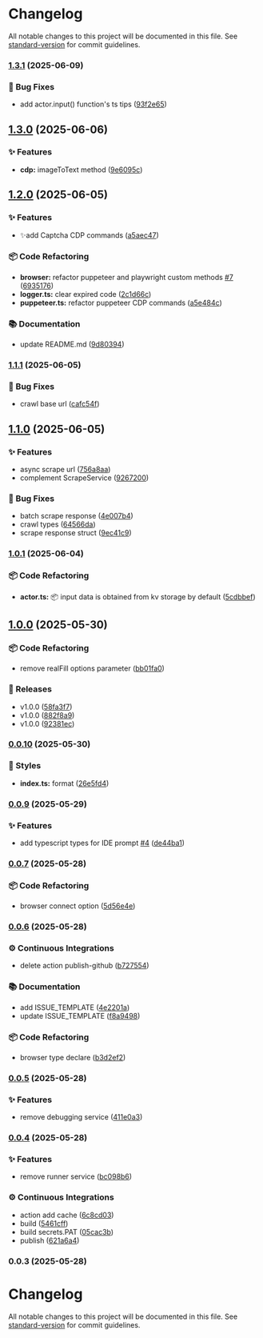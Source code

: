 # Changelog

All notable changes to this project will be documented in this file. See [standard-version](https://github.com/conventional-changelog/standard-version) for commit guidelines.

### [1.3.1](https://github.com/scrapeless-ai/sdk-node/compare/v1.3.0...v1.3.1) (2025-06-09)

### 🐛 Bug Fixes

- add actor.input() function's ts tips ([93f2e65](https://github.com/scrapeless-ai/sdk-node/commit/93f2e6555530914e8e210ce1fedfaeaf72a44474))

## [1.3.0](https://github.com/scrapeless-ai/sdk-node/compare/v1.2.0...v1.3.0) (2025-06-06)

### ✨ Features

- **cdp:** imageToText method ([9e6095c](https://github.com/scrapeless-ai/sdk-node/commit/9e6095ca393e46c9465512282152541276640920))

## [1.2.0](https://github.com/scrapeless-ai/sdk-node/compare/v1.1.1...v1.2.0) (2025-06-05)

### ✨ Features

- ✨add Captcha CDP commands ([a5aec47](https://github.com/scrapeless-ai/sdk-node/commit/a5aec470124e45ab0ba7cf6b06fd5145af7ed701))

### 📦 Code Refactoring

- **browser:** refactor puppeteer and playwright custom methods [#7](https://github.com/scrapeless-ai/sdk-node/issues/7) ([6935176](https://github.com/scrapeless-ai/sdk-node/commit/69351766f871830ae9f85f85337103cb2ba93743))
- **logger.ts:** clear expired code ([2c1d66c](https://github.com/scrapeless-ai/sdk-node/commit/2c1d66c0e964f8e8dc08fd4a5054748ff49e87c0))
- **puppeteer.ts:** refactor puppeteer CDP commands ([a5e484c](https://github.com/scrapeless-ai/sdk-node/commit/a5e484c98980a2c8ecba7a7f445aa7d7019fd13c))

### 📚 Documentation

- update README.md ([9d80394](https://github.com/scrapeless-ai/sdk-node/commit/9d80394757c21b8e0e94e52f5b2c961e960bd82b))

### [1.1.1](https://github.com/scrapeless-ai/sdk-node/compare/v1.1.0...v1.1.1) (2025-06-05)

### 🐛 Bug Fixes

- crawl base url ([cafc54f](https://github.com/scrapeless-ai/sdk-node/commit/cafc54f20680c6869b98b1147ad7a4142fd3698a))

## [1.1.0](https://github.com/scrapeless-ai/sdk-node/compare/v1.0.1...v1.1.0) (2025-06-05)

### ✨ Features

- async scrape url ([756a8aa](https://github.com/scrapeless-ai/sdk-node/commit/756a8aa2deb7e646c050ce8e4e3bdf4ef62b4b53))
- complement ScrapeService ([9267200](https://github.com/scrapeless-ai/sdk-node/commit/9267200c36cc73f41fac1720854cddba62c564ed))

### 🐛 Bug Fixes

- batch scrape response ([4e007b4](https://github.com/scrapeless-ai/sdk-node/commit/4e007b47d53b3d390a74a6dd52a0cfd665d01a35))
- crawl types ([64566da](https://github.com/scrapeless-ai/sdk-node/commit/64566da939eb4e46c375738f3aaeecd187851d02))
- scrape response struct ([9ec41c9](https://github.com/scrapeless-ai/sdk-node/commit/9ec41c9bebab60de81f1379a849c0dbec90a0b4c))

### [1.0.1](https://github.com/scrapeless-ai/sdk-node/compare/v1.0.0...v1.0.1) (2025-06-04)

### 📦 Code Refactoring

- **actor.ts:** 📦 input data is obtained from kv storage by default ([5cdbbef](https://github.com/scrapeless-ai/sdk-node/commit/5cdbbef15dfd819e8a78bac09a25b4eedd73e543))

## [1.0.0](https://github.com/scrapeless-ai/sdk-node/compare/v0.0.10...v1.0.0) (2025-05-30)

### 📦 Code Refactoring

- remove realFill options parameter ([bb01fa0](https://github.com/scrapeless-ai/sdk-node/commit/bb01fa0783d5ca06de1815dc8c9df175051aea11))

### 🚀 Releases

- v1.0.0 ([58fa3f7](https://github.com/scrapeless-ai/sdk-node/commit/58fa3f7334f36d3e817015a553dbecc7acc2256c))
- v1.0.0 ([882f8a9](https://github.com/scrapeless-ai/sdk-node/commit/882f8a9d9fa0c350909d4bd66d5f4cea8b7e3072))
- v1.0.0 ([92381ec](https://github.com/scrapeless-ai/sdk-node/commit/92381ec6ab1a5b5d9f0aedcb99c0cb2c78f0a819))

### [0.0.10](https://github.com/scrapeless-ai/sdk-node/compare/v0.0.9...v0.0.10) (2025-05-30)

### 💎 Styles

- **index.ts:** format ([26e5fd4](https://github.com/scrapeless-ai/sdk-node/commit/26e5fd483f3baadaabae705a8b2a9e0c0045c620))

### [0.0.9](https://github.com/scrapeless-ai/sdk-node/compare/v0.0.7...v0.0.9) (2025-05-29)

### ✨ Features

- add typescript types for IDE prompt [#4](https://github.com/scrapeless-ai/sdk-node/issues/4) ([de44ba1](https://github.com/scrapeless-ai/sdk-node/commit/de44ba1d663f94df3942cde49a417024c8201c0a))

### [0.0.7](https://github.com/scrapeless-ai/sdk-node/compare/v0.0.6...v0.0.7) (2025-05-28)

### 📦 Code Refactoring

- browser connect option ([5d56e4e](https://github.com/scrapeless-ai/sdk-node/commit/5d56e4eeee43f7d153580daff324fd79327f4d39))

### [0.0.6](https://github.com/scrapeless-ai/sdk-node/compare/v0.0.5...v0.0.6) (2025-05-28)

### ⚙️ Continuous Integrations

- delete action publish-github ([b727554](https://github.com/scrapeless-ai/sdk-node/commit/b727554efbbe96d28ce39b094bc51f22c04c6e96))

### 📚 Documentation

- add ISSUE_TEMPLATE ([4e2201a](https://github.com/scrapeless-ai/sdk-node/commit/4e2201a3be83e0e0327be8f910b8cb7b60b12d54))
- update ISSUE_TEMPLATE ([f8a9498](https://github.com/scrapeless-ai/sdk-node/commit/f8a94985253364f97a3b3d702f1af212159f4f55))

### 📦 Code Refactoring

- browser type declare ([b3d2ef2](https://github.com/scrapeless-ai/sdk-node/commit/b3d2ef2d4889113584d1d4c1e393fd2303747592))

### [0.0.5](https://github.com/scrapeless-ai/sdk-node/compare/v0.0.4...v0.0.5) (2025-05-28)

### ✨ Features

- remove debugging service ([411e0a3](https://github.com/scrapeless-ai/sdk-node/commit/411e0a3ea5f611a46b51bc45b4abc3edcc5afd88))

### [0.0.4](https://github.com/scrapeless-ai/sdk-node/compare/v0.0.3...v0.0.4) (2025-05-28)

### ✨ Features

- remove runner service ([bc098b6](https://github.com/scrapeless-ai/sdk-node/commit/bc098b62492362e3750a40dc2e71fca5a0bd06e0))

### ⚙️ Continuous Integrations

- action add cache ([6c8cd03](https://github.com/scrapeless-ai/sdk-node/commit/6c8cd0367398a01c66052d5422edaa1607e106ec))
- build ([5461cff](https://github.com/scrapeless-ai/sdk-node/commit/5461cff6ff2f549cbad66dd964869bad83793968))
- build secrets.PAT ([05cac3b](https://github.com/scrapeless-ai/sdk-node/commit/05cac3bec8aff3f626996d34735fbdb87545080c))
- publish ([621a6a4](https://github.com/scrapeless-ai/sdk-node/commit/621a6a4f0c9788a4e8fb848c67e12f23853ccba1))

### 0.0.3 (2025-05-28)

# Changelog

All notable changes to this project will be documented in this file. See [standard-version](https://github.com/conventional-changelog/standard-version) for commit guidelines.
